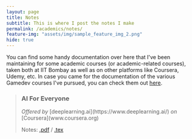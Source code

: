 ```yaml
---
layout: page
title: Notes
subtitle: This is where I post the notes I make
permalink: /academics/notes/
feature-img: "assets/img/sample_feature_img_2.png"
hide: true
---
```


You can find some handy documentation over here that I've been maintaining for some academic courses (or academic-related courses), taken both at IIT Bombay as well as on other platforms like Coursera, Udemy, etc. In case you came for the documentation of the various Gamedev courses I've pursued, you can check them out [here](/gamedev/courses/).

> <h3>AI For Everyone</h3>
> <i>Offered by</i> [deeplearning.ai](https://www.deeplearning.ai/) <i>on</i> [Coursera](www.coursera.org)
>
> Notes: [.pdf](/academics/docs/AI%20For%20Everyone.pdf) / [.tex]()